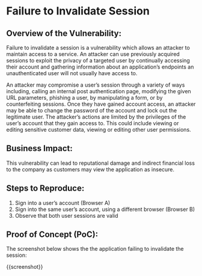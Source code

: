 # Failure to Invalidate Session

## Overview of the Vulnerability:

Failure to invalidate a session is a vulnerability which allows an attacker to maintain access to a service. An attacker can use previously acquired sessions to exploit the privacy of a targeted user by continually accessing their account and gathering information about an application’s endpoints an unauthenticated user will not usually have access to.

An attacker may compromise a user’s session through a variety of ways including, calling an internal post authentication page, modifying the given URL parameters, phishing a user, by manipulating a form, or by counterfeiting sessions. Once they have gained account access, an attacker may be able to change the password of the account and lock out the legitimate user. The attacker’s actions are limited by the privileges of the user’s account that they gain access to. This could include viewing or editing sensitive customer data, viewing or editing other user permissions.

## Business Impact:

This vulnerability can lead to reputational damage and indirect financial loss to the company as customers may view the application as insecure.

## Steps to Reproduce:

1. Sign into a user’s account (Browser A)
1. Sign into the same user’s account, using a different browser (Browser B)
1. Observe that both user sessions are valid

## Proof of Concept (PoC):

The screenshot below shows the the application failing to invalidate the session:

{{screenshot}}
